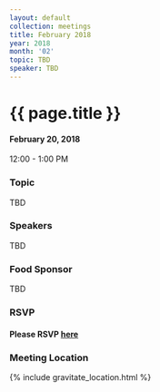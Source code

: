 ```yaml
---
layout: default
collection: meetings
title: February 2018
year: 2018
month: '02'
topic: TBD
speaker: TBD
---
```


# {{ page.title }}

#### February 20, 2018
12:00 - 1:00 PM

### Topic

TBD

### Speakers

TBD

### Food Sponsor

TBD

### RSVP

#### Please RSVP [here](https://iowaruby-feb-2018.eventbrite.com)

### Meeting Location
{% include gravitate_location.html %}
